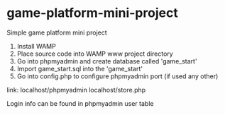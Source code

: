 # game-platform-mini-project
Simple game platform mini project
1. Install WAMP
2. Place source code into WAMP www project directory
3. Go into phpmyadmin and create database called 'game_start'  
4. Import game_start.sql into the 'game_start'
5. Go into config.php to configure phpmyadmin port (if used any other)

link:
localhost/phpmyadmin
localhost/store.php

Login info can be found in phpmyadmin user table
